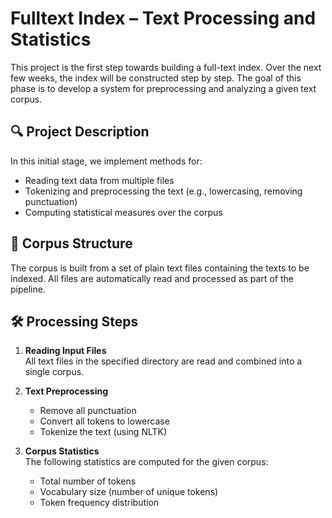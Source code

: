 # Fulltext Index – Text Processing and Statistics

This project is the first step towards building a full-text index. Over the next few weeks, the index will be constructed step by step. The goal of this phase is to develop a system for preprocessing and analyzing a given text corpus.

## 🔍 Project Description

In this initial stage, we implement methods for:

- Reading text data from multiple files  
- Tokenizing and preprocessing the text (e.g., lowercasing, removing punctuation)  
- Computing statistical measures over the corpus  

## 📂 Corpus Structure

The corpus is built from a set of plain text files containing the texts to be indexed. All files are automatically read and processed as part of the pipeline.

## 🛠️ Processing Steps

1. **Reading Input Files**  
   All text files in the specified directory are read and combined into a single corpus.

2. **Text Preprocessing**  
   - Remove all punctuation  
   - Convert all tokens to lowercase  
   - Tokenize the text (using NLTK)

3. **Corpus Statistics**  
   The following statistics are computed for the given corpus:  
   - Total number of tokens  
   - Vocabulary size (number of unique tokens)  
   - Token frequency distribution